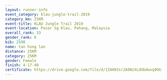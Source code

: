 ```yaml
---
layout: runner-info 
event_category: klau-jungle-trail-2019 
category_km: 25KM 
event-title: KLAU Jungle Trail 2019 
event-location: Pasar Sg Klau, Pahang, Malaysia 
overall_rank: 33
gender_rank: 6
bib: 2598
name: tan hong lan
distance: 25KM
category: 25KM
gender: Female
finish: 4-17-40
certificate: https://drive.google.com/file/d/1Z4KN3sr2A9NiXLdUbdwxq9OG16Fj0Lmj/view?usp=sharing
---
```

